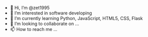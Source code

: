 - 👋 Hi, I’m @zet1995
- 👀 I’m interested in software developing
- 🌱 I’m currently learning Python, JavaScript, HTML5, CSS, Flask
- 💞️ I’m looking to collaborate on ...
- 📫 How to reach me ...

<!---
zet1995/zet1995 is a ✨ special ✨ repository because its `README.md` (this file) appears on your GitHub profile.
You can click the Preview link to take a look at your changes.
--->
